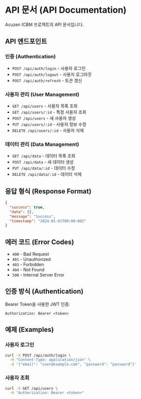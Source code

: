 # API 문서 (API Documentation)

Acuzen ICBM 프로젝트의 API 문서입니다.

## API 엔드포인트

### 인증 (Authentication)
- `POST /api/auth/login` - 사용자 로그인
- `POST /api/auth/logout` - 사용자 로그아웃
- `POST /api/auth/refresh` - 토큰 갱신

### 사용자 관리 (User Management)
- `GET /api/users` - 사용자 목록 조회
- `GET /api/users/:id` - 특정 사용자 조회
- `POST /api/users` - 새 사용자 생성
- `PUT /api/users/:id` - 사용자 정보 수정
- `DELETE /api/users/:id` - 사용자 삭제

### 데이터 관리 (Data Management)
- `GET /api/data` - 데이터 목록 조회
- `POST /api/data` - 새 데이터 생성
- `PUT /api/data/:id` - 데이터 수정
- `DELETE /api/data/:id` - 데이터 삭제

## 응답 형식 (Response Format)

```json
{
  "success": true,
  "data": {},
  "message": "Success",
  "timestamp": "2024-01-01T00:00:00Z"
}
```

## 에러 코드 (Error Codes)

- `400` - Bad Request
- `401` - Unauthorized
- `403` - Forbidden
- `404` - Not Found
- `500` - Internal Server Error

## 인증 방식 (Authentication)

Bearer Token을 사용한 JWT 인증:

```
Authorization: Bearer <token>
```

## 예제 (Examples)

### 사용자 로그인
```bash
curl -X POST /api/auth/login \
  -H "Content-Type: application/json" \
  -d '{"email": "user@example.com", "password": "password"}'
```

### 사용자 조회
```bash
curl -X GET /api/users \
  -H "Authorization: Bearer <token>"
```